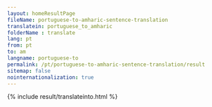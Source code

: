 ```yaml
---
layout: homeResultPage
fileName: portuguese-to-amharic-sentence-translation
translatein: portuguese_to_amharic
folderName : translate
lang: pt
from: pt
to: am
langname: portuguese-to
permalink: /pt/portuguese-to-amharic-sentence-translation/result
sitemap: false
nointernationalization: true
---
```

{% include result/translateinto.html %}

<script src="/js/result/translation.js" data-foldername="{{page.folderName}}" data-lang="{{page.lang}}"></script>
